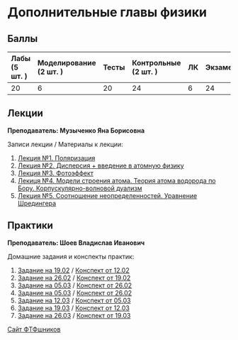 # Дополнительные главы физики

## Баллы

| Лабы \(5 шт. \) | Моделирование \(2 шт. \) | Тесты | Контрольные \(2 шт. \) | ЛК | Экзамен |
| :--- | :--- | :--- | :--- | :--- | :--- |
| 20 | 6 | 20 | 24 | 6 | 24 |

## Лекции

**Преподаватель: Музыченко Яна Борисовна**

Записи лекции / Материалы к лекции:

1. [Лекция №1. Поляризация](https://www.youtube.com/watch?v=NmuQpG6-Uhk&list=PLj7ewET2KEJxEc2Pme73skH-9QhYxzP8K&index=1)
2. [Лекция №2. Дисперсия + введение в атомную физику](https://www.youtube.com/watch?v=Rm13_SP78Tg&list=PLj7ewET2KEJxEc2Pme73skH-9QhYxzP8K&index=2)
3. [Лекция №3. Фотоэффект](https://www.youtube.com/watch?v=eNskjrDPW4g&list=PLj7ewET2KEJxEc2Pme73skH-9QhYxzP8K&index=3)
4. [Лекиця №4. Модели строения атома. Теория атома водорода по Бору. Корпускулярно-волновой дуализм](https://www.youtube.com/watch?v=CBjep_MO90E&list=PLj7ewET2KEJxEc2Pme73skH-9QhYxzP8K&index=4)
5. [Лекция №5. Соотношение неопределенностей. Уравнение Шредингера](https://www.youtube.com/watch?v=i9DgGGEOOuE&list=PLj7ewET2KEJxEc2Pme73skH-9QhYxzP8K&index=5)

## Практики

**Преподаватель: Шоев Владислав Иванович**

Домашние задания и конспекты практик:

1. [Задание на 19.02](https://drive.google.com/file/d/19-_TjnHRDbp3RKbui0wzbybRxdW2ygHz/view?usp=sharing) / [Конспект от 12.02](https://drive.google.com/file/d/1I5iIX9Y3r8K5dVg1aMGCCtvhm2dx5Ek5/view?usp=sharing)
2. [Задание на 26.02](https://drive.google.com/file/d/1te-zHJ6NtdZZHwqA91IqR5NOzHBLTexd/view?usp=sharing) / [Конспект от 19.02](https://drive.google.com/file/d/1dj77asGcNgd6bFtbuTaDqDrI0pIpWsr4/view?usp=sharing)
3. [Задание на 05.03](https://drive.google.com/file/d/1D1xKrpOFjA5hgwPR55gsZQhTXdyEteML/view?usp=sharing) / [Конспект от 26.02](https://drive.google.com/file/d/1hxfrnCxXO-xVTS8b2QSsMG1-x-BxhLnm/view?usp=sharing)
4.  [Задание на 05.03](https://drive.google.com/file/d/1D1xKrpOFjA5hgwPR55gsZQhTXdyEteML/view?usp=sharing) / [Конспект от 26.02](https://drive.google.com/file/d/1hxfrnCxXO-xVTS8b2QSsMG1-x-BxhLnm/view?usp=sharing)
4.  [Задание на 12.03](https://drive.google.com/file/d/1S2p2k-G8LqqppGvwib9YhmZqbCIarOpD/view?usp=sharing) / [Конспект от 05.03](https://drive.google.com/file/d/1fpJGGtJ9WdwS88OOa7b54inBauXfpU5D/view?usp=sharing)
5.  [Задание на 19.03](https://drive.google.com/file/d/1S1lvaIkMzgDwwaaIQBzlYXonOikSZxaK/view?usp=sharing) / [Конспект от 12.03](https://drive.google.com/file/d/1Xsuh-IsEuL3AdSScBC68T9G_J_ugv4kE/view?usp=sharing)
6.  [Задание на 26.03](https://study.physics.itmo.ru/mod/folder/view.php?id=4422) / [Конспект от 19.03](https://drive.google.com/file/d/1ppup2h0E_vW2rqHfTZNI9pfMcCX7Ka30/view?usp=sharing)

[Сайт ФТФшников](https://study.physics.itmo.ru)


